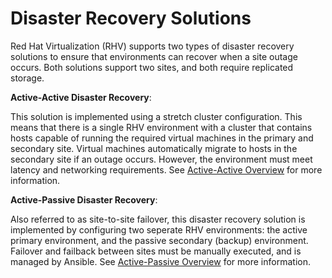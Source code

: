 # Disaster Recovery Solutions

Red Hat Virtualization (RHV) supports two types of disaster recovery solutions to ensure that environments can recover when a site outage occurs. Both solutions support two sites, and both require replicated storage.

**Active-Active Disaster Recovery**:

This solution is implemented using a stretch cluster configuration. This means that there is a single RHV environment with a cluster that contains hosts capable of running the required virtual machines in the primary and secondary site. Virtual machines automatically migrate to hosts in the secondary site if an outage occurs. However, the environment must meet latency and networking requirements. See [Active-Active Overview](../active_active_overview) for more information.


**Active-Passive Disaster Recovery**:

Also referred to as site-to-site failover, this disaster recovery solution is implemented by configuring two seperate RHV environments: the active primary environment, and the passive secondary (backup) environment. Failover and failback between sites must be manually executed, and is managed by Ansible. See [Active-Passive Overview](../active_passive_overview) for more information.
